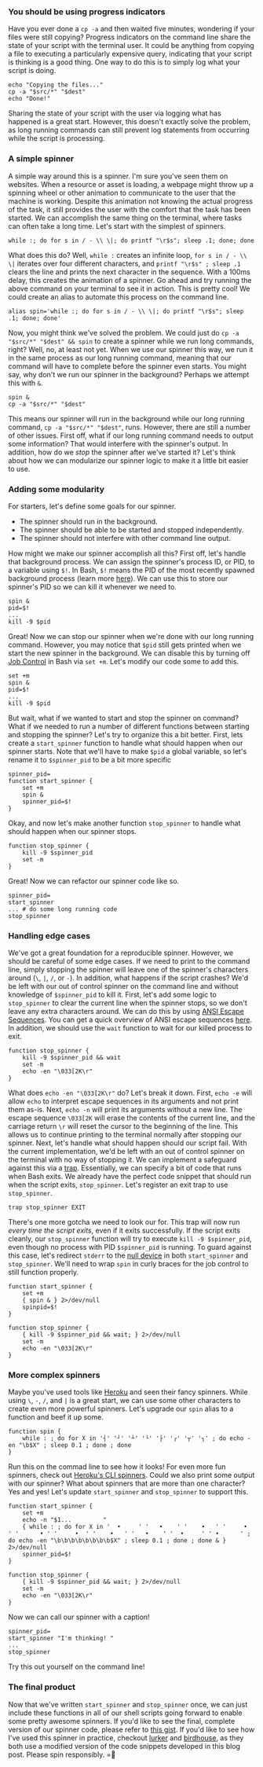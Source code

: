 ### You should be using progress indicators
Have you ever done a `cp -a` and then waited five minutes, wondering if your files were still copying? Progress indicators on the command line share the state of your script with the terminal user. It could be anything from copying a file to executing a particularly expensive query, indicating that your script is thinking is a good thing.
One way to do this is to simply log what your script is doing.
```
echo "Copying the files..."
cp -a "$src/*" "$dest"
echo "Done!"
```
Sharing the state of your script with the user via logging what has happened is a great start. However, this doesn't exactly solve the problem, as long running commands can still prevent log statements from occurring while the script is processing.

### A simple spinner
A simple way around this is a spinner. I'm sure you've seen them on websites. When a resource or asset is loading, a webpage might throw up a spinning wheel or other animation to communicate to the user that the machine is working. Despite this animation not knowing the actual progress of the task, it still provides the user with the comfort that the task has been started.
We can accomplish the same thing on the terminal, where tasks can often take a long time. Let's start with the simplest of spinners.
```
while :; do for s in / - \\ \|; do printf "\r$s"; sleep .1; done; done
```
What does this do? Well, `while :` creates an infinite loop, `for s in / - \\ \|` iterates over four different characters, and `printf "\r$s" ; sleep .1` clears the line and prints the next character in the sequence. With a 100ms delay, this creates the animation of a spinner. Go ahead and try running the above command on your terminal to see it in action.
This is pretty cool! We could create an alias to automate this process on the command line.
```
alias spin='while :; do for s in / - \\ \|; do printf "\r$s"; sleep .1; done; done'
```
Now, you might think we've solved the problem. We could just do `cp -a "$src/*" "$dest" && spin` to create a spinner while we run long commands, right? Well, no, at least not yet. When we use our spinner this way, we run it in the same process as our long running command, meaning that our command will have to complete before the spinner even starts.
You might say, why don't we run our spinner in the background? Perhaps we attempt this with `&`.
```
spin &
cp -a "$src/*" "$dest"
```
This means our spinner will run in the background while our long running command, `cp -a "$src/*" "$dest"`, runs. However, there are still a number of other issues. First off, what if our long running command needs to output some information? That would interfere with the spinner's output. In addition, how do we _stop_ the spinner after we've started it? Let's think about how we can modularize our spinner logic to make it a little bit easier to use.

### Adding some modularity
For starters, let's define some goals for our spinner.
* The spinner should run in the background.
* The spinner should be able to be started and stopped independently.
* The spinner should not interfere with other command line output.

How might we make our spinner accomplish all this? First off, let's handle that background process. We can assign the spinner's process ID, or PID, to a variable using `$!`. In Bash, `$!` means the PID of the most recently spawned background process (learn more [here](https://stackoverflow.com/a/5163260/6246128)). We can use this to store our spinner's PID so we can kill it whenever we need to.
```
spin &
pid=$!
...
kill -9 $pid
```
Great! Now we can stop our spinner when we're done with our long running command. However, you may notice that `$pid` still gets printed when we start the new spinner in the background. We can disable this by turning off [Job Control](https://www.gnu.org/software/bash/manual/html_node/Job-Control-Basics.html#Job-Control-Basics) in Bash via `set +m`. Let's modify our code some to add this.
```
set +m
spin &
pid=$!
...
kill -9 $pid
```
But wait, what if we wanted to start and stop the spinner on command? What if we needed to run a number of different functions between starting and stopping the spinner? Let's try to organize this a bit better.
First, lets create a `start_spinner` function to handle what should happen when our spinner starts. Note that we'll have to make `$pid` a global variable, so let's rename it to `$spinner_pid` to be a bit more specific
```
spinner_pid=
function start_spinner {
    set +m
    spin &
    spinner_pid=$!
}
```
Okay, and now let's make another function `stop_spinner` to handle what should happen when our spinner stops.
```
function stop_spinner {
    kill -9 $spinner_pid
    set -m
}
```
Great! Now we can refactor our spinner code like so.
```
spinner_pid=
start_spinner
... # do some long running code
stop_spinner
```

### Handling edge cases
We've got a great foundation for a reproducible spinner. However, we should be careful of some edge cases. If we need to print to the command line, simply stopping the spinner will leave one of the spinner's characters around (`\`, `|`, `/`, or `-`). In addition, what happens if the script crashes? We'd be left with our out of control spinner on the command line and without knowledge of `$spinner_pid` to kill it.
First, let's add some logic to `stop_spinner` to clear the current line when the spinner stops, so we don't leave any extra characters around. We can do this by using [ANSI Escape Sequences](https://tldp.org/HOWTO/Bash-Prompt-HOWTO/c327.html). You can get a quick overview of ANSI escape sequences [here](https://askubuntu.com/questions/831971/what-type-of-sequences-are-escape-sequences-starting-with-033). In addition, we should use the `wait` function to wait for our killed process to exit.
```
function stop_spinner {
    kill -9 $spinner_pid && wait
    set -m
    echo -en "\033[2K\r"
}
```
What does `echo -en "\033[2K\r"` do? Let's break it down. First, `echo -e` will allow `echo` to interpret escape sequences in its arguments and not print them as-is. Next, `echo -n` will print its arguments without a new line. The escape sequence `\033[2K` will erase the contents of the current line, and the carriage return `\r` will reset the cursor to the beginning of the line. This allows us to continue printing to the terminal normally after stopping our spinner.
Next, let's handle what should happen should our script fail. With the current implementation, we'd be left with an out of control spinner on the terminal with no way of stopping it. We can implement a safeguard against this via a [trap](https://tldp.org/LDP/Bash-Beginners-Guide/html/sect_12_02.html). Essentially, we can specify a bit of code that runs when Bash exits. We already have the perfect code snippet that should run when the script exits, `stop_spinner`. Let's register an exit trap to use `stop_spinner`.
```
trap stop_spinner EXIT
```
There's one more gotcha we need to look our for. This trap will now run _every time the script exits_, even if it exits successfully. If the script exits cleanly, our `stop_spinner` function will try to execute `kill -9 $spinner_pid`, even though no process with PID `$spinner_pid` is running. To guard against this case, let's redirect `stderr` to the [null device](https://askubuntu.com/questions/350208/what-does-2-dev-null-mean) in both `start_spinner` and `stop_spinner`. We'll need to wrap `spin` in curly braces for the job control to still function properly.
```
function start_spinner {
    set +m
    { spin & } 2>/dev/null
    spinpid=$!
}

function stop_spinner {
    { kill -9 $spinner_pid && wait; } 2>/dev/null
    set -m
    echo -en "\033[2K\r"
}
```

### More complex spinners
Maybe you've used tools like [Heroku](https://heroku.com/) and seen their fancy spinners. While using `\`, `-`, `/`, and `|` is a great start, we can use some other characters to create even more powerful spinners.
Let's upgrade our `spin` alias to a function and beef it up some.
```
function spin {
	while : ; do for X in '┤' '┘' '┴' '└' '├' '┌' '┬' '┐' ; do echo -en "\b$X" ; sleep 0.1 ; done ; done
}
```
Run this on the commad line to see how it looks! For even more fun spinners, check out [Heroku's CLI spinners](https://github.com/heroku/heroku-cli-util/blob/master/lib/spinners.json).
Could we also print some output with our spinner? What about spinners that are more than one character? Yes and yes! Let's update `start_spinner` and `stop_spinner` to support this.
```
function start_spinner {
    set +m
    echo -n "$1...         "
    { while : ; do for X in '  •     ' '   •    ' '    •   ' '     •  ' '      • ' '     •  ' '    •   ' '   •    ' '  •     ' ' •      ' ; do echo -en "\b\b\b\b\b\b\b\b$X" ; sleep 0.1 ; done ; done & } 2>/dev/null
    spinner_pid=$!
}

function stop_spinner {
    { kill -9 $spinner_pid && wait; } 2>/dev/null
    set -m
    echo -en "\033[2K\r"
}
```
Now we can call our spinner with a caption!
```
spinner_pid=
start_spinner "I'm thinking! "
...
stop_spinner
```
Try this out yourself on the command line!

### The final product
Now that we've written `start_spinner` and `stop_spinner` once, we can just include these functions in all of our shell scripts going forward to enable some pretty awesome spinners. If you'd like to see the final, complete version of our spinner code, please refer to [this gist]().
If you'd like to see how I've used this spinner in practice, checkout [lurker]({{src:project/lurker.html}}) and [birdhouse]({{src:project/birdhouse.html}}), as they both use a modified version of the code snippets developed in this blog post.
Please spin responsibly.
=🦉